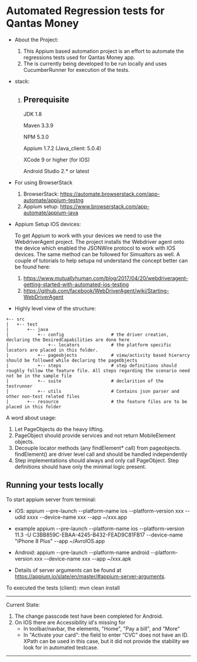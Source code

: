 # Automated Regression tests for Qantas Money
* About the Project: 
    1) This Appium based automation project is an effort to automate the regressions tests used for Qantas Money app.
    2) The is currently being developed to be run locally and uses CucumberRunner for execution of the tests.
    
* stack:
    1) Prerequisite 
       ------------
       JDK 1.8
        
       Maven 3.3.9
       
       NPM 5.3.0
       
       Appium 1.7.2 (Java_client: 5.0.4)
       
       XCode 9 or higher (for IOS)
       
       Android Studio 2.* or latest
* For using BrowserStack
  1) BrowserStack: https://automate.browserstack.com/app-automate/appium-testng
  2) Appium setup: https://www.browserstack.com/app-automate/appium-java
       
* Appium Setup IOS devices: 
    
  To get Appium to work with your devices we need to use the WebdriverAgent project. The project installs the Webdriver agent onto the device which enabled the JSONWire protocol to work with IOS devices. The same method can be followed for Simualtors as well. A couple of tutorials to help setupa nd understand the concept better can be found here:
  
  1) https://www.mutuallyhuman.com/blog/2017/04/20/webdriveragent-getting-started-with-automated-ios-testing
  2) https://github.com/facebook/WebDriverAgent/wiki/Starting-WebDriverAgent

* Highly level view of the structure:
    
````
+-- src
|   +-- test
|       +-- java
|           +-- config                  # the driver creation, declaring the DesiredCapabilities are done here                      
|               +-- locators            # the platform specific locators are placed in this folder.  
|           +-- pageobjects             # view/activity based hierarcy should be followed while declaring the pageObjects
|           +-- steps                   # step definitions should roughly follow the feature file. All steps regarding the scenario need not be in the sample file
|           +-- suite                   # declarition of the testrunner
|           +-- utils                   # Contains json parser and other non-test related files
|       +-- resource                    # the feature files are to be placed in this folder
````

A word about usage:
1) Let PageObjects do the heavy lifting. 
2) PageObject should provide services and not return MobileElement objects.
3) Decouple locator methods (any findElement* call) from pageobjects. findElement() are driver level call and should be handled independently
4) Step implementations should always and only call PageObject. Step definitions should have only the minimal logic present.
   
Running your tests locally
---------------------------

To start appium server from terminal:

* iOS:
appium --pre-launch --platform-name ios --platform-version xxx --udid xxxx --device-name xxx --app ~/xxx.app

* example
appium --pre-launch --platform-name ios --platform-version 11.3 -U C3BB859C-EBAA-4245-B432-FEAD9C81FB17 --device-name "iPhone 8 Plus" --app ~/AvroIOS.app

* Android:
appium --pre-launch --platform-name android --platform-version xxx --device-name xxx --app ~/xxx.apk

* Details of server arguments can be found at https://appium.io/slate/en/master/#appium-server-arguments.  

To executed the tests (client): mvn clean install

-----------------------------
 
Current State:
1) The change passcode test have been completed for Android.
2) On IOS there are Accessibility id's missing for
    * In toolbar/navbar, the elements, "Home", "Pay a bill", and "More"
    * In "Activate your card": the field to enter “CVC” does not have an ID.
    XPath can be used in this case, but it did not provide the stability we 
    look for in automated testcase.
---------------------------------